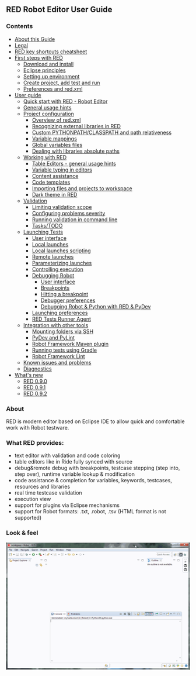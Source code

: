 <html>
<head>
<link href="PLUGINS_ROOT/org.robotframework.ide.eclipse.main.plugin.doc.user/help/style.css" rel="stylesheet" type="text/css"/>
</head>
<body>
<h2>RED Robot Editor User Guide</h2>
<h3>Contents</h3>
<ul>
<li><a href="RED/../../help/about.html">About this Guide</a>
</li>
<li><a href="RED/../../help/legal.html">Legal</a>
</li>
<li><a href="RED/../../help/keys.html">RED key shortcuts cheatsheet</a>
</li>
<li><a href="RED/../../help/first_steps/first_steps.html">First steps with RED</a>
<ul>
<li><a href="RED/../../help/first_steps/download_install.html">Download and install</a>
</li>
<li><a href="RED/../../help/first_steps/eclipse_principles.html">Eclipse principles</a>
</li>
<li><a href="RED/../../help/first_steps/setting_up_environment.html">Setting up environment</a>
</li>
<li><a href="RED/../../help/first_steps/create_run.html">Create project, add test and run</a>
</li>
<li><a href="RED/../../help/first_steps/preferences_misc.html">Preferences and red.xml</a>
</li>
</ul></li>
<li><a href="RED/../../help/user_guide/user_guide.html">User guide</a>
<ul>
<li><a href="RED/../../help/user_guide/quick_start.html">Quick start with RED - Robot Editor</a>
</li>
<li><a href="RED/../../help/user_guide/general.html">General usage hints</a>
</li>
<li><a href="RED/../../help/user_guide/project_config.html">Project configuration</a>
<ul>
<li><a href="RED/../../help/user_guide/project_config/red_xml_overview.html">Overview of red.xml</a>
</li>
<li><a href="RED/../../help/user_guide/project_config/libraries.html">Recognizing external libraries in RED</a>
</li>
<li><a href="RED/../../help/user_guide/project_config/custom_paths.html">Custom PYTHONPATH/CLASSPATH and path relativeness</a>
</li>
<li><a href="RED/../../help/user_guide/project_config/variable_mapping.html">Variable mappings</a>
</li>
<li><a href="RED/../../help/user_guide/project_config/variable_files.html">Global variables files</a>
</li>
<li><a href="RED/../../help/user_guide/project_config/libraries_abs_paths.html">Dealing with libraries absolute paths</a>
</li>
</ul></li>
<li><a href="RED/../../help/user_guide/working_with_RED.html">Working with RED</a>
<ul>
<li><a href="RED/../../help/user_guide/working_with_RED/table_general.html">Table Editors - general usage hints</a>
</li>
<li><a href="RED/../../help/user_guide/working_with_RED/variable_typing.html">Variable typing in editors</a>
</li>
<li><a href="RED/../../help/user_guide/working_with_RED/content_assist.html">Content assistance</a>
</li>
<li><a href="RED/../../help/user_guide/working_with_RED/code_templates.html">Code templates</a>
</li>
<li><a href="RED/../../help/user_guide/working_with_RED/importing.html">Importing files and projects to workspace</a>
</li>
<li><a href="RED/../../help/user_guide/working_with_RED/dark_theme.html">Dark theme in RED</a>
</li>
</ul></li>
<li><a href="RED/../../help/user_guide/validation.html">Validation</a>
<ul>
<li><a href="RED/../../help/user_guide/validation/scope.html">Limiting validation scope</a>
</li>
<li><a href="RED/../../help/user_guide/validation/validation_preferences.html">Configuring problems severity</a>
</li>
<li><a href="RED/../../help/user_guide/validation/headless.html">Running validation in command line</a>
</li>
<li><a href="RED/../../help/user_guide/validation/tasks.html">Tasks/TODO</a>
</li>
</ul></li>
<li><a href="RED/../../help/user_guide/launching.html">Launching Tests</a>
<ul>
<li><a href="RED/../../help/user_guide/launching/ui_elements.html">User interface</a>
</li>
<li><a href="RED/../../help/user_guide/launching/local_launch.html">Local launches</a>
</li>
<li><a href="RED/../../help/user_guide/launching/local_launch_scripting.html">Local launches scripting</a>
</li>
<li><a href="RED/../../help/user_guide/launching/remote_launch.html">Remote launches</a>
</li>
<li><a href="RED/../../help/user_guide/launching/string_substitution.html">Parameterizing launches</a>
</li>
<li><a href="RED/../../help/user_guide/launching/exec_control.html">Controlling execution</a>
</li>
<li><a href="RED/../../help/user_guide/launching/debug.html">Debugging Robot</a>
<ul>
<li><a href="RED/../../help/user_guide/launching/debug/ui_elements.html">User interface</a>
</li>
<li><a href="RED/../../help/user_guide/launching/debug/breakpoints.html">Breakpoints</a>
</li>
<li><a href="RED/../../help/user_guide/launching/debug/hitting_a_breakpoint.html">Hitting a breakpoint</a>
</li>
<li><a href="RED/../../help/user_guide/launching/debug/preferences.html">Debugger preferences</a>
</li>
<li><a href="RED/../../help/user_guide/launching/debug/robot_python_debug.html">Debugging Robot &amp; Python with RED &amp; PyDev</a>
</li>
</ul></li>
<li><a href="RED/../../help/user_guide/launching/launch_prefs.html">Launching preferences</a>
</li>
<li><a href="RED/../../help/user_guide/launching/red_agent.html">RED Tests Runner Agent</a>
</li>
</ul></li>
<li><a href="RED/../../help/user_guide/tools_integration.html">Integration with other tools</a>
<ul>
<li><a href="RED/../../help/user_guide/tools_integration/virtual_folders.html">Mounting folders via SSH</a>
</li>
<li><a href="RED/../../help/user_guide/tools_integration/red_pylint.html">PyDev and PyLint</a>
</li>
<li><a href="RED/../../help/user_guide/tools_integration/maven.html">Robot Framework Maven plugin</a>
</li>
<li><a href="RED/../../help/user_guide/tools_integration/gradle.html">Running tests using Gradle</a>
</li>
<li><a href="RED/../../help/user_guide/tools_integration/rflint.html">Robot Framework Lint</a>
</li>
</ul></li>
<li><a href="RED/../../help/user_guide/known_issues.html">Known issues and problems</a>
</li>
<li><a href="RED/../../help/user_guide/diagnostics.html">Diagnostics</a>
</li>
</ul></li>
<li><a href="RED/../../help/whats_new.html">What's new</a>
<ul>
<li><a href="RED/../../help/whats_new/0_9_0.html">RED 0.9.0</a>
</li>
<li><a href="RED/../../help/whats_new/0_9_1.html">RED 0.9.1</a>
</li>
<li><a href="RED/../../help/whats_new/0_9_2.html">RED 0.9.2</a>
</li>
</ul></li>
</ul>
<h3>About</h3>
<p>RED is modern editor based on Eclipse IDE to allow quick and
		comfortable work with Robot testware.</p>
<h3>What RED provides:</h3>
<ul>
<li>text editor with validation and code coloring</li>
<li>table editors like in Ride fully synced with source</li>
<li>debug&amp;remote debug with breakpoints, testcase stepping
			(step into, step over), runtime variable lookup &amp; modification</li>
<li>code assistance &amp; completion for variables, keywords,
			testcases, resources and libraries</li>
<li>real time testcase validation</li>
<li>execution view</li>
<li>support for plugins via Eclipse mechanisms</li>
<li>support for Robot formats: .txt, .robot, .tsv (HTML format is
			not supported)</li>
</ul>
<h3>Look &amp; feel</h3>
<img src="images/basic_run.gif"/></body></html>